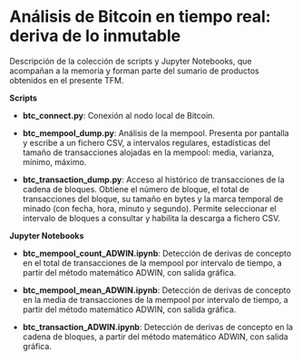 # Análisis de Bitcoin en tiempo real: deriva de lo inmutable

Descripción de la colección de scripts y Jupyter Notebooks, que acompañan a la memoria y forman parte del sumario de productos obtenidos en el presente TFM.

**Scripts**

* **btc_connect.py**: Conexión al nodo local de Bitcoin.

* **btc_mempool_dump.py**: Análisis de la mempool. Presenta por pantalla y escribe a un fichero CSV, a intervalos regulares, estadísticas del tamaño de transacciones alojadas en la mempool: media, varianza, mínimo, máximo. 

* **btc_transaction_dump.py**: Acceso al histórico de transacciones de la cadena de bloques.
Obtiene el número de bloque, el total de transacciones del bloque, su tamaño en bytes y la marca temporal de minado (con fecha, hora, minuto y segundo).
Permite seleccionar el intervalo de bloques a consultar y habilita la descarga a fichero CSV.

**Jupyter Notebooks**

* **btc_mempool_count_ADWIN.ipynb**: Detección de derivas de concepto en el total de transacciones de la mempool por intervalo de tiempo, a partir del método matemático ADWIN, con salida gráfica.

* **btc_mempool_mean_ADWIN.ipynb**: Detección de derivas de concepto en la media de transacciones de la mempool por intervalo de tiempo, a partir del método matemático ADWIN, con salida gráfica.

* **btc_transaction_ADWIN.ipynb**: Detección de derivas de concepto en la cadena de bloques, a partir del método matemático ADWIN, con salida gráfica.

